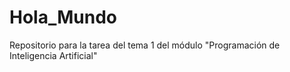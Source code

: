 # Hola_Mundo
Repositorio para la tarea del tema 1 del módulo "Programación de Inteligencia Artificial"
